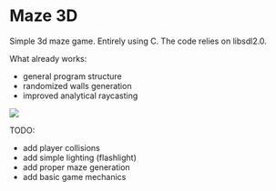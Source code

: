 # Maze 3D
Simple 3d maze game. Entirely using C.
The code relies on libsdl2.0.

What already works:
  - general program structure
  - randomized walls generation
  - improved analytical raycasting
  
  <img src="https://imgur.com/a/moIgjJ4"/>
 
TODO:
  - add player collisions
  - add simple lighting (flashlight)
  - add proper maze generation
  - add basic game mechanics
